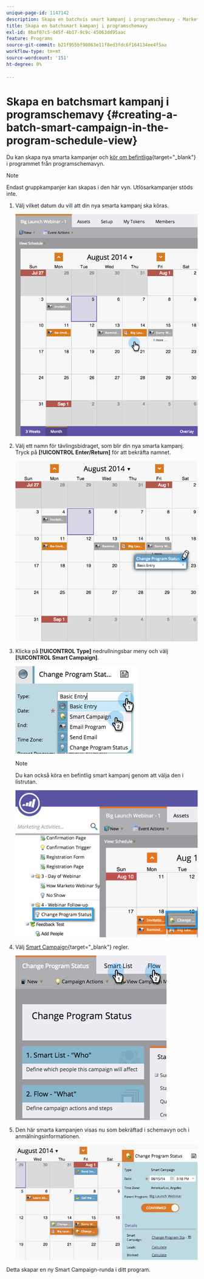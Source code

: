 ```yaml
---
unique-page-id: 1147142
description: Skapa en batchvis smart kampanj i programschemavy - Marketo Docs - produktdokumentation
title: Skapa en batchsmart kampanj i programschemavy
exl-id: 8baf07c5-d45f-4b17-9c9c-45063dd95aac
feature: Programs
source-git-commit: b21f955bf98063e11f8ed3fdc6f164134ee4f5aa
workflow-type: tm+mt
source-wordcount: '151'
ht-degree: 0%

---
```


# Skapa en batchsmart kampanj i programschemavy {#creating-a-batch-smart-campaign-in-the-program-schedule-view}

Du kan skapa nya smarta kampanjer och [kör om befintliga](/help/marketo/product-docs/core-marketo-concepts/programs/program-schedule-view/rerun-a-smart-campaign-in-the-program-schedule-view.md){target="_blank"} i programmet från programschemavyn.

>[!NOTE]
>
>Endast gruppkampanjer kan skapas i den här vyn. Utlösarkampanjer stöds inte.

1. Välj vilket datum du vill att din nya smarta kampanj ska köras.

   ![](assets/image2014-9-23-15-3a28-3a20.png)

1. Välj ett namn för tävlingsbidraget, som blir din nya smarta kampanj. Tryck på **[!UICONTROL Enter/Return]** för att bekräfta namnet.

   ![](assets/image2014-9-23-15-3a28-3a28.png)

1. Klicka på **[!UICONTROL Type]** nedrullningsbar meny och välj **[!UICONTROL Smart Campaign]**.

   ![](assets/typechoose.png)

   >[!NOTE]
   >
   >Du kan också köra en befintlig smart kampanj genom att välja den i listrutan.

   ![](assets/four.png)

1. Välj [Smart Campaign](/help/marketo/product-docs/core-marketo-concepts/smart-campaigns/creating-a-smart-campaign/create-a-new-smart-campaign.md){target="_blank"} regler.

   ![](assets/changeprogramstatus-hands.png)

1. Den här smarta kampanjen visas nu som bekräftad i schemavyn och i anmälningsinformationen.

   ![](assets/image2014-9-23-15-3a29-3a57.png)

Detta skapar en ny Smart Campaign-runda i ditt program.
